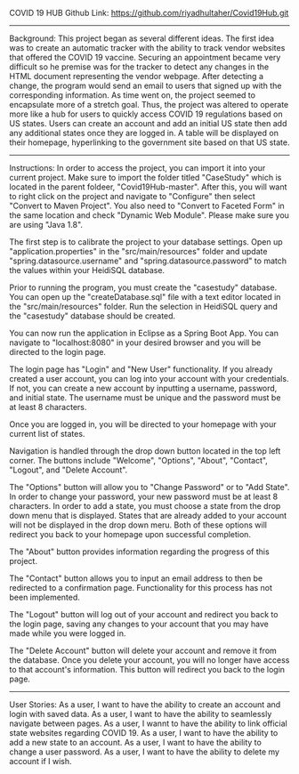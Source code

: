 COVID 19 HUB
Github Link: https://github.com/riyadhultaher/Covid19Hub.git
__________________________________________________________________________________________________________________________________________________________

Background: 
This project began as several different ideas. The first idea was to create an automatic tracker with the ability to track vendor
websites that offered the COVID 19 vaccine. Securing an appointment became very difficult so he premise was for the tracker
to detect any changes in the HTML document representing the vendor webpage. After detecting a change, the program would
send an email to users that signed up with the corresponding information. As time went on, the project seemed to encapsulate
more of a stretch goal. Thus, the project was altered to operate more like a hub for users to quickly access COVID 19 regulations
based on US states. Users can create an account and add an initial US state then add any additional states once they are logged
in. A table will be displayed on their homepage, hyperlinking to the government site based on that US state.
__________________________________________________________________________________________________________________________________________________________

Instructions:
In order to access the project, you can import it into your current project. Make sure to import the folder titled "CaseStudy" which is located in
the parent foldeer, "Covid19Hub-master". After this, you will want to right click on the project and navigate to "Configure" then select "Convert to Maven Project".
You also need to "Convert to Faceted Form" in the same location and check "Dynamic Web Module". Please make sure you are using "Java 1.8".

The first step is to calibrate the project to your database settings. Open up "application.properties" in the "src/main/resources" folder and update
"spring.datasource.username" and "spring.datasource.password" to match the values within your HeidiSQL database.

Prior to running the program, you must create the "casestudy" database. You can open up the "createDatabase.sql" file with a text editor located in
the "src/main/resources" folder. Run the selection in HeidiSQL query and the "casestudy" database should be created.

You can now run the application in Eclipse as a Spring Boot App. You can navigate to "localhost:8080" in your desired browser and you will be directed to
the login page. 

The login page has "Login" and "New User" functionality. If you already created a user account, you can log into your account with your credentials. 
If not, you can create a new account by inputting a username, password, and initial state. The username must be unique and the password must be at
least 8 characters.

Once you are logged in, you will be directed to your homepage with your current list of states. 

Navigation is handled through the drop down button located in the top left corner. The buttons include "Welcome", "Options", "About", "Contact", "Logout", and "Delete Account".

The "Options" button will allow you to "Change Password" or to "Add State". In order to change your password, your new password must be at least 8 characters.
In order to add a state, you must choose a state from the drop down menu that is displayed. States that are already added to your account will not be displayed
in the drop down meru. Both of these options will redirect you back to your homepage upon successful completion.

The "About" button provides information regarding the progress of this project.

The "Contact" button allows you to input an email address to then be redirected to a confirmation page. Functionality for this process has not been implemented.

The "Logout" button will log out of your account and redirect you back to the login page, saving any changes to your account that you may have made while you were
logged in.

The "Delete Account" button will delete your account and remove it from the database. Once you delete your account, you will no longer have access to that account's
information. This button will redirect you back to the login page.
_____________________________________________________________________________________________________________________________________________________________

User Stories:
As a user, I want to have the ability to create an account and login with saved data.
As a user, I want to have the ability to seamlessly navigate between pages.
As a user, I wannt to have the ability to link official state websites regarding COVID 19.
As a user, I want to have the ability to add a new state to an account.
As a user, I want to have the ability to change a user password.
As a user, I want to have the ability to delete my account if I wish.
